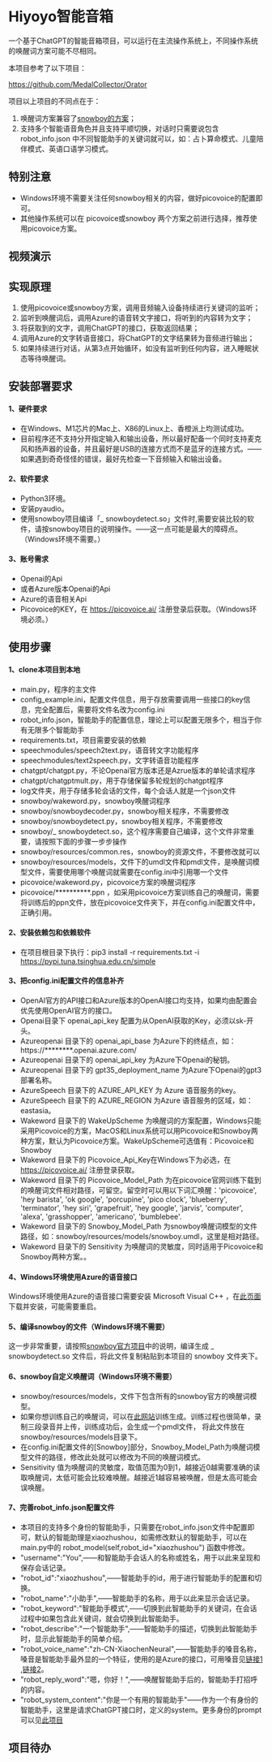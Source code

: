 # Hiyoyo智能音箱
一个基于ChatGPT的智能音箱项目，可以运行在主流操作系统上，不同操作系统的唤醒词方案可能不尽相同。

本项目参考了以下项目：

https://github.com/MedalCollector/Orator

项目以上项目的不同点在于：
1. 唤醒词方案兼容了[snowboy的方案](https://github.com/Kitt-AI/snowboy/blob/master/README_ZH_CN.md)；
2. 支持多个智能语音角色并且支持平顺切换，对话时只需要说包含 robot_info.json 中不同智能助手的关键词就可以，如：占卜算命模式、儿童陪伴模式、英语口语学习模式。

## 特别注意
- Windows环境不需要关注任何snowboy相关的内容，做好picovoice的配置即可。
- 其他操作系统可以在 picovoice或snowboy 两个方案之前进行选择，推荐使用picovoice方案。

## 视频演示


## 实现原理
1. 使用picovoice或snowboy方案，调用音频输入设备持续进行关键词的监听；
2. 监听到唤醒词后，调用Azure的语音转文字接口，将听到的内容转为文字；
3. 将获取到的文字，调用ChatGPT的接口，获取返回结果；
4. 调用Azure的文字转语音接口，将ChatGPT的文字结果转为音频进行输出；
5. 如果持续进行对话，从第3点开始循环，如没有监听到任何内容，进入睡眠状态等待唤醒词。

## 安装部署要求
#### 1、硬件要求
- 在Windows、M1芯片的Mac上、X86的Linux上、香橙派上均测试成功。
- 目前程序还不支持分开指定输入和输出设备，所以最好配备一个同时支持麦克风和扬声器的设备，并且最好是USB的连接方式而不是蓝牙的连接方式。——如果遇到奇奇怪怪的错误，最好先检查一下音频输入和输出设备。

#### 2、软件要求
- Python3环境。
- 安装pyaudio。
- 使用snowboy项目编译「_ snowboydetect.so」文件时,需要安装比较的软件，请按snowboy项目的说明操作。——这一点可能是最大的障碍点。（Windows环境不需要。）

#### 3、账号需求
- Openai的Api
- 或者Azure版本Openai的Api
- Azure的语音相关Api
- Picovoice的KEY，在 https://picovoice.ai/ 注册登录后获取。（Windows环境必须。）

## 使用步骤
#### 1、clone本项目到本地
- main.py，程序的主文件
- config_example.ini，配置文件信息，用于存放需要调用一些接口的key信息，完全配置后，需要将文件名改为config.ini
- robot_info.json，智能助手的配置信息，理论上可以配置无限多个，相当于你有无限多个智能助手
- requirements.txt，项目需要安装的依赖
- speechmodules/speech2text.py，语音转文字功能程序
- speechmodules/text2speech.py，文字转语音功能程序
- chatgpt/chatgpt.py，不论Openai官方版本还是Azrue版本的单轮请求程序
- chatgpt/chatgptmult.py，用于存储保留多轮规划的chatgpt程序
- log文件夹，用于存储多轮会话的文件，每个会话人就是一个json文件
- snowboy/wakeword.py，snowboy唤醒词程序
- snowboy/snowboydecoder.py，snowboy相关程序，不需要修改
- snowboy/snowboydetect.py，snowboy相关程序，不需要修改
- snowboy/_ snowboydetect.so，这个程序需要自己编译，这个文件非常重要，请按照下面的步骤一步步操作
- snowboy/resources/common.res，snowboy的资源文件，不要修改就可以
- snowboy/resources/models，文件下的umdl文件和pmdl文件，是唤醒词模型文件，需要使用哪个唤醒词就需要在config.ini中引用哪一个文件
- picovoice/wakeword.py，picovoice方案的唤醒词程序
- picovoice/**********.ppn ，如采用picovoice方案训练自己的唤醒词，需要将训练后的ppn文件，放在picovoice文件夹下，并在config.ini配置文件中，正确引用。

#### 2、安装依赖包和依赖软件
- 在项目根目录下执行：pip3 install -r requirements.txt -i https://pypi.tuna.tsinghua.edu.cn/simple

#### 3、把config.ini配置文件的信息补齐
- OpenAI官方的API接口和Azure版本的OpenAI接口均支持，如果均由配置会优先使用OpenAI官方的接口。
- Openai目录下 openai_api_key 配置为从OpenAI获取的Key，必须以sk-开头。
- Azureopenai 目录下的 openai_api_base 为Azure下的终结点，如：https://********.openai.azure.com/
- Azureopenai 目录下的 openai_api_key 为Azure下Openai的秘钥。
- Azureopenai 目录下的 gpt35_deployment_name 为Azure下Openai的gpt3部署名称。
- AzureSpeech 目录下的 AZURE_API_KEY 为 Azure 语音服务的key。
- AzureSpeech 目录下的 AZURE_REGION  为Azure 语音服务的区域，如：eastasia。
- Wakeword 目录下的 WakeUpScheme 为唤醒词的方案配置，Windows只能采用Picovoice的方案，MacOS和Linux系统可以用Picovoice和Snowboy两种方案，默认为Picovoice方案。WakeUpScheme可选值有：Picovoice和 Snowboy
- Wakeword 目录下的 Picovoice_Api_Key在Windows下为必选，在 https://picovoice.ai/ 注册登录获取。
- Wakeword 目录下的 Picovoice_Model_Path 为在picovoice官网训练下载到的唤醒词文件相对路径，可留空。留空时可以用以下词汇唤醒：'picovoice', 'hey barista', 'ok google', 'porcupine', 'pico clock', 'blueberry', 'terminator', 'hey siri', 'grapefruit', 'hey google', 'jarvis', 'computer', 'alexa', 'grasshopper', 'americano', 'bumblebee'.
- Wakeword 目录下的 Snowboy_Model_Path 为snowboy唤醒词模型的文件路径，如：snowboy/resources/models/snowboy.umdl，这里是相对路径。
- Wakeword 目录下的 Sensitivity 为唤醒词的灵敏度，同时适用于Picovoice和Snowboy两种方案。。

#### 4、Windows环境使用Azure的语音接口
Windows环境使用Azure的语音接口需要安装 Microsoft Visual C++ ，在[此页面](https://learn.microsoft.com/zh-cn/cpp/windows/latest-supported-vc-redist?view=msvc-170&preserve-view=true)下载并安装，可能需要重启。

#### 5、编译snowboy的文件（Windows环境不需要）
这一步非常重要，请按照[snowboy官方项目](https://github.com/Kitt-AI/snowboy/blob/master/README_ZH_CN.md)中的说明，编译生成 _ snowboydetect.so 文件后，将此文件复制粘贴到本项目的 snowboy 文件夹下。

#### 6、snowboy自定义唤醒词（Windows环境不需要）
- snowboy/resources/models，文件下包含所有的snowboy官方的唤醒词模型。
- 如果你想训练自己的唤醒词，可以在[此网站](https://snowboy.jolanrensen.nl/)训练生成。训练过程也很简单，录制三段录音并上传，训练成功后，会生成一个pmdl文件， 将此文件放在snowboy/resources/models目录下。
- 在config.ini配置文件的[Snowboy]部分，Snowboy_Model_Path为唤醒词模型文件的路径，修改此处就可以修改为不同的唤醒词模式。
- Sensitivity 值为唤醒词的灵敏度，取值范围为0到1，越接近0越需要准确的读取唤醒词，太低可能会比较难唤醒。越接近1越容易被唤醒，但是太高可能会误唤醒。


#### 7、完善robot_info.json配置文件
- 本项目的支持多个身份的智能助手，只需要在robot_info.json文件中配置即可，默认的智能助理是xiaozhushou，如需修改默认的智能助手，可以在main.py中的 robot_model(self,robot_id="xiaozhushou") 函数中修改。
- "username":"You",——和智能助手会话人的名称或姓名，用于以此来呈现和保存会话记录。
- "robot_id":"xiaozhushou",——智能助手的id，用于进行智能助手的配置和切换。
- "robot_name":"小助手",——智能助手的名称，用于以此来显示会话记录。
- "robot_keyword":"智能助手模式",——切换到此智能助手的关键词，在会话过程中如果包含此关键词，就会切换到此智能助手。
- "robot_describe":"一个智能助手",——智能助手的描述，切换到此智能助手时，显示此智能助手的简单介绍。
- "robot_voice_name":"zh-CN-XiaochenNeural",——智能助手的嗓音名称，嗓音是智能助手最外显的一个特征，使用的是Azure的接口，可用嗓音见[链接1](https://learn.microsoft.com/zh-cn/azure/cognitive-services/speech-service/language-support?tabs=tts) ,[链接2](https://speech.azure.cn/portal/voicegallery)。
- "robot_reply_word":"嗯，你好！",——唤醒智能助手后的，智能助手打招呼的内容。
- "robot_system_content":"你是一个有用的智能助手"——作为一个有身份的智能助手，这里是请求ChatGPT接口时，定义的system。更多身份的prompt可以见[此项目](https://github.com/PlexPt/awesome-chatgpt-prompts-zh/blob/main/prompts-zh-TW.json)

## 项目待办

